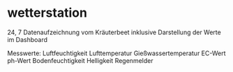 # wetterstation
24, 7 Datenaufzeichnung vom Kräuterbeet inklusive Darstellung der Werte im Dashboard

Messwerte:
Luftfeuchtigkeit
Lufttemperatur
Gießwassertemperatur
EC-Wert
ph-Wert
Bodenfeuchtigkeit
Helligkeit
Regenmelder
